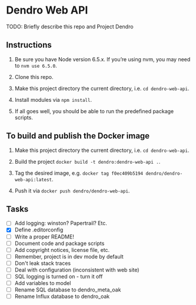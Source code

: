 # Dendro Web API

TODO: Briefly describe this repo and Project Dendro


## Instructions

1. Be sure you have Node version 6.5.x. If you’re using nvm, you may need to `nvm use 6.5.0`.

2. Clone this repo.

3. Make this project directory the current directory, i.e. `cd dendro-web-api`.

4. Install modules via `npm install`.

5. If all goes well, you should be able to run the predefined package scripts.


## To build and publish the Docker image

1. Make this project directory the current directory, i.e. `cd dendro-web-api`.

2. Build the project `docker build -t dendro:dendro-web-api .`.

3. Tag the desired image, e.g. `docker tag f0ec409b5194 dendro/dendro-web-api:latest`.

4. Push it via `docker push dendro/dendro-web-api`.


## Tasks

- [ ] Add logging: winston? Papertrail? Etc.
- [x] Define .editorconfig
- [ ] Write a proper README!
- [ ] Document code and package scripts
- [ ] Add copyright notices, license file, etc.
- [ ] Remember, project is in dev mode by default
- [ ] Don't leak stack traces
- [ ] Deal with configuration (inconsistent with web site)
- [ ] SQL logging is turned on - turn it off
- [ ] Add variables to model
- [ ] Rename SQL database to dendro_meta_oak
- [ ] Rename Influx database to dendro_oak
